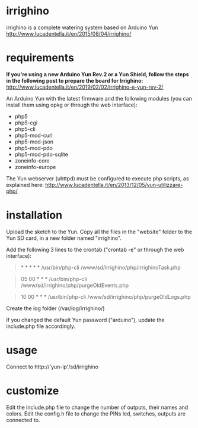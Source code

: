 # irrighino

irrighino is a complete watering system based on Arduino Yun
http://www.lucadentella.it/en/2015/08/04/irrighino/

# requirements

**If you're using a new Arduino Yun Rev.2 or a Yun Shield, follow the steps in the following post to prepare the board for Irrighino:**
http://www.lucadentella.it/en/2019/02/02/irrighino-e-yun-rev-2/

An Arduino Yun with the latest firmware and the following modules (you can install them using opkg or through the web interface):

* php5
* php5-cgi
* php5-cli
* php5-mod-curl
* php5-mod-json
* php5-mod-pdo
* php5-mod-pdo-sqlite
* zoneinfo-core
* zoneinfo-europe

The Yun webserver (uhttpd) must be configured to execute php scripts, as explained here:
http://www.lucadentella.it/en/2013/12/05/yun-utilizzare-php/


# installation

Upload the sketch to the Yun.
Copy all the files in the "website" folder to the Yun SD card, in a new folder named "irrighino".

Add the following 3 lines to the crontab ("crontab -e" or through the web interface):

>\* * * * * /usr/bin/php-cli /www/sd/irrighino/php/irrighinoTask.php

>05 00 * * * /usr/bin/php-cli /www/sd/irrighino/php/purgeOldEvents.php

>10 00 * * * /usr/bin/php-cli /www/sd/irrighino/php/purgeOldLogs.php

Create the log folder (/var/log/irrighino/)

If you changed the default Yun password ("arduino"), update the include.php file accordingly.


# usage

Connect to http://'yun-ip'/sd/irrighino


# customize

Edit the include.php file to change the number of outputs, their names and colors.
Edit the config.h file to change the PINs led, switches, outputs are connected to.
